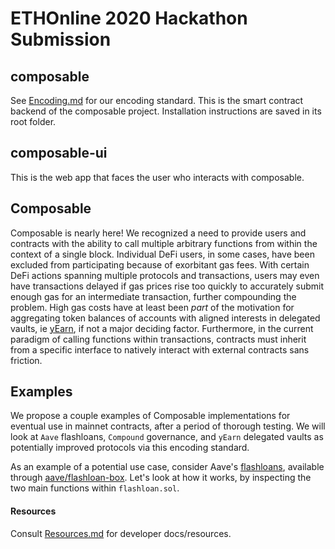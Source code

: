 # ETHOnline 2020 Hackathon Submission

## composable
See [Encoding.md](https://github.com/uclablockchain/ethonline/blob/main/docs/Encoding.md) for our encoding standard. This is the smart contract backend of the composable project. Installation instructions are saved in its root folder.

## composable-ui
This is the web app that faces the user who interacts with composable.

## Composable
Composable is nearly here! We recognized a need to provide users and contracts with the ability to call multiple arbitrary functions from within the context of a single block. Individual DeFi users, in some cases, have been excluded from participating because of exorbitant gas fees. With certain DeFi actions spanning multiple protocols and transactions, users may even have transactions delayed if gas prices rise too quickly to accurately submit enough gas for an intermediate transaction, further compounding the problem. High gas costs have at least been _part_ of the motivation for aggregating token balances of accounts with aligned interests in delegated vaults, ie [yEarn](https://yearn.finance/), if not a major deciding factor. Furthermore, in the current paradigm of calling functions within transactions, contracts must inherit from a specific interface to natively interact with external contracts sans friction.

## Examples
We propose a couple examples of Composable implementations for eventual use in mainnet contracts, after a period of thorough testing. We will look at `Aave` flashloans, `Compound` governance, and `yEarn` delegated vaults as potentially improved protocols via this encoding standard.

As an example of a potential use case, consider Aave's [flashloans](https://docs.aave.com/developers/tutorials/performing-a-flash-loan/...-with-truffle), available through [aave/flashloan-box](https://github.com/aave/flashloan-box). Let's look at how it works, by inspecting the two main functions within `flashloan.sol`.


#### Resources
Consult [Resources.md](https://github.com/uclablockchain/ethonline/blob/main/docs/Resources.md) for developer docs/resources.
